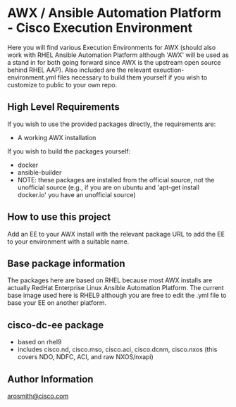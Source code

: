 AWX / Ansible Automation Platform - Cisco Execution Environment
=========
Here you will find various Execution Environments for AWX (should also work with RHEL Ansible Automation Platform although 'AWX' will be used as a stand in for both going forward since AWX is the upstream open source behind RHEL AAP).  Also included are the relevant exeuction-environment.yml files necessary to build them yourself if you wish to customize to public to your own repo.

High Level Requirements
------------
If you wish to use the provided packages directly, the requirements are:
- A working AWX installation

If you wish to build the packages yourself:
- docker
- ansible-builder
- NOTE: these packages are installed from the official source, not the unofficial source (e.g., if you are on ubuntu and 'apt-get install docker.io' you have an unofficial source)

How to use this project
--------------
Add an EE to your AWX install with the relevant package URL to add the EE to your environment with a suitable name.

Base package information
------------
The packages here are based on RHEL because most AWX installs are actually RedHat Enterprise Linux Ansible Automation Platform.  The current base image used here is RHEL9 although you are free to edit the .yml file to base your EE on another platform.

cisco-dc-ee package
----------------
- based on rhel9
- includes cisco.nd, cisco.mso, cisco.aci, cisco.dcnm, cisco.nxos (this covers NDO, NDFC, ACI, and raw NXOS/nxapi)

Author Information
------------------
arosmith@cisco.com
